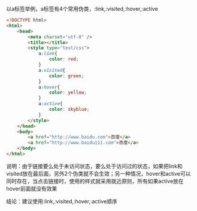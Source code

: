 以a标签举例，a标签有4个常用伪类，:link,:visited,:hover,:active

```html
<!DOCTYPE html>
<html>
	<head>
		<meta charset="utf-8" />
		<title></title>
		<style type="text/css">
			a:link{
				color: red;
			}
			a:visited{
				color: green;
			}
			a:hover{
				color: yellow;
			}
			a:active{
				color: skyblue;
			}
		</style>
	</head>
	<body>
		<a href="http://www.baidu.com">百度</a>
		<a href="http://www.baidu111.com">百度</a>
	</body>
</html>
```

说明：由于链接要么处于未访问状态，要么处于访问过的状态，如果把link和visited放在最后面，另外2个伪类就不会生效；另一种情况，hover和active可以同时存在，当点击链接时，使用的样式就采用就近原则，所有如果active放在hover前面就没有效果

结论：建议使用:link,:visited,:hover,:active顺序